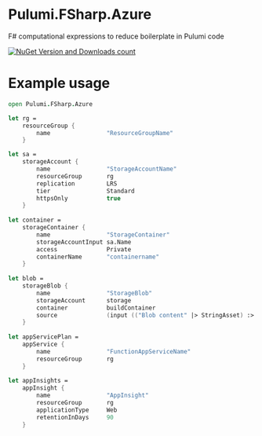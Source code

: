 # Pulumi.FSharp.Azure
F# computational expressions to reduce boilerplate in Pulumi code

[![NuGet Version and Downloads count](https://buildstats.info/nuget/Pulumi.FSharp.Azure)](https://www.nuget.org/packages/Pulumi.FSharp.Azure)

# Example usage

```fsharp
open Pulumi.FSharp.Azure

let rg =
    resourceGroup {
        name                "ResourceGroupName"
    }

let sa =
    storageAccount {
        name                "StorageAccountName"
        resourceGroup       rg
        replication         LRS
        tier                Standard
        httpsOnly           true
    }
    
let container =
    storageContainer {
        name                "StorageContainer"
        storageAccountInput sa.Name
        access              Private
        containerName       "containername"
    }
    
let blob =
    storageBlob {
        name                "StorageBlob"
        storageAccount      storage
        container           buildContainer
        source              (input (("Blob content" |> StringAsset) :> AssetOrArchive))
    }
    
let appServicePlan =
    appService {
        name                "FunctionAppServiceName"
        resourceGroup       rg
    }
    
let appInsights =
    appInsight {
        name                "AppInsight"
        resourceGroup       rg
        applicationType     Web
        retentionInDays     90
    }
```